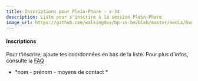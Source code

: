 ```yaml
---
title: Inscriptions pour Plein-Phare - v-34
description: Liste pour s'inscrire à la session Plein-Phare
image_url: https://github.com/walkingdev/bp-vs-bm/blob/master/media/banner-inscription.png?raw=true
---
```


#### Inscriptions

Pour t'inscrire, ajoute tes coordonnées en bas de la liste.
Pour plus d'infos, consulte la [FAQ](http://walkingdev.fr/#walkingdev/bp-vs-bm/blob/master/v-34/faq.md)

* *nom - prénom - moyens de contact *

